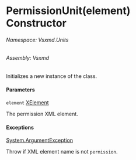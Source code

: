 <a name='M-Vsxmd-Units-PermissionUnit-#ctor-System-Xml-Linq-XElement,Vsxmd-Units-MemberName-'></a>
# PermissionUnit(element) Constructor

###### Namespace:  Vsxmd.Units

###### Assembly:  Vsxmd

Initializes a new instance of the [](./../PermissionUnit.md) class.

#### Parameters

`element`  [XElement](https://docs.microsoft.com/dotnet/api/System.Xml.Linq.XElement)  

The permission XML element.

#### Exceptions

[System.ArgumentException](https://docs.microsoft.com/dotnet/api/System.ArgumentException)  

Throw if XML element name is not `permission`.
